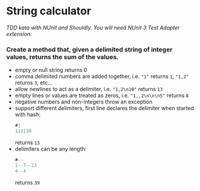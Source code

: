 # String calculator

_TDD kata with NUnit and Shouldly. You will need NUnit 3 Test Adapter extension._

### Create a method that, given a delimited string of integer values, returns the sum of the values.

* empty or null string returns 0
* comma delimited numbers are added together, i.e. `"1"` returns `1`, `"1,2"` returns `3`, etc...
* allow newlines to act as a delimiter, i.e. `"1,2\n10"` returns `13`
* empty lines or values are treated as zeros, i.e. `"1,,2\n\n\n5"` returns `8`
* negative numbers and non-integers throw an exception
* support different delimiters, first line declares the delimiter when started with hash:
  ```c#
  #|
  1|2|10
  ```
  returns `13`
* delimiters can be any length:
  ```c#
  #--
  1--7--23
  4--4
  ```
  returns `39`